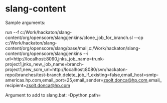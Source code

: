 slang-content
=============


Sample arguments:

run --f c:/Work/hackaton/slang-content/org/openscore/slang/jenkins/clone_job_for_branch.sl --cp c:/Work/hackaton/slang-content/org/openscore/slang/base/mail,c:/Work/hackaton/slang-content/org/openscore/slang/jenkins --i url=http://localhost:8090,jnks_job_name=trunk-project1,jnks_new_job_name=branch-project1,new_scm_url=http://localhost:8080/svn/hackaton-repo/branches/test-branch,delete_job_if_existing=false,email_host=smtp-americas.hp.com,email_port=25,email_sender=zsolt.donca@hp.com,email_recipient=zsolt.donca@hp.com

Argument to add to slang.bat: -Dpython.path=<path-to-folder-containing-jenkinsapi-python-module-and-dependencies>
